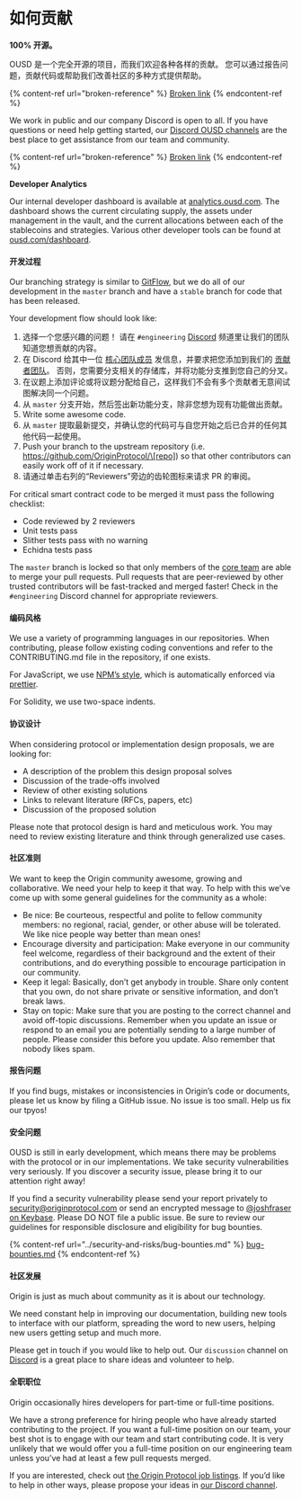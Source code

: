# 如何贡献

**100% 开源。**

OUSD 是一个完全开源的项目，而我们欢迎各种各样的贡献。 您可以通过报告问题，贡献代码或帮助我们改善社区的多种方式提供帮助。

{% content-ref url="broken-reference" %}
[Broken link](broken-reference)
{% endcontent-ref %}

We work in public and our company Discord is open to all. If you have questions or need help getting started, our [Discord OUSD channels](https://discord.gg/jyxpUSe) are the best place to get assistance from our team and community.

{% content-ref url="broken-reference" %}
[Broken link](broken-reference)
{% endcontent-ref %}

**Developer Analytics**

Our internal developer dashboard is available at [analytics.ousd.com](https://analytics.ousd.com). The dashboard shows the current circulating supply, the assets under management in the vault, and the current allocations between each of the stablecoins and strategies. Various other developer tools can be found at [ousd.com/dashboard](https://ousd.com/dashboard).

#### 开发过程

Our branching strategy is similar to [GitFlow](http://nvie.com/posts/a-successful-git-branching-model/), but we do all of our development in the `master` branch and have a `stable` branch for code that has been released.

Your development flow should look like:

1. 选择一个您感兴趣的问题！ 请在 `#engineering` [Discord](https://discord.gg/jyxpUSe) 频道里让我们的团队知道您想贡献的内容。
2. 在 Discord 给其中一位 [核心团队成员](https://github.com/orgs/OriginProtocol/teams/core/members) 发信息，并要求把您添加到我们的 [贡献者团队](https://github.com/orgs/OriginProtocol/teams/contributors)。 否则，您需要分支相关的存储库，并将功能分支推到您自己的分叉。
3. 在议题上添加评论或将议题分配给自己，这样我们不会有多个贡献者无意间试图解决同一个问题。
4. 从 `master` 分支开始，然后签出新功能分支，除非您想为现有功能做出贡献。
5. Write some awesome code.
6. 从 `master` 提取最新提交，并确认您的代码可与自您开始之后已合并的任何其他代码一起使用。
7. Push your branch to the upstream repository (i.e. https://github.com/OriginProtocol/\[repo]) so that other contributors can easily work off of it if necessary.
8. 请通过单击右列的“Reviewers”旁边的齿轮图标来请求 PR 的审阅。

For critical smart contract code to be merged it must pass the following checklist:

*  Code reviewed by 2 reviewers
*  Unit tests pass
*  Slither tests pass with no warning
*  Echidna tests pass

The `master` branch is locked so that only members of the [core team](https://github.com/orgs/OriginProtocol/teams/core) are able to merge your pull requests. Pull requests that are peer-reviewed by other trusted contributors will be fast-tracked and merged faster! Check in the `#engineering` Discord channel for appropriate reviewers.

#### 编码风格

We use a variety of programming languages in our repositories. When contributing, please follow existing coding conventions and refer to the CONTRIBUTING.md file in the repository, if one exists.

For JavaScript, we use [NPM’s style](https://docs.npmjs.com/misc/coding-style), which is automatically enforced via [prettier](https://prettier.io).

For Solidity, we use two-space indents.

#### 协议设计

When considering protocol or implementation design proposals, we are looking for:

* A description of the problem this design proposal solves
* Discussion of the trade-offs involved
* Review of other existing solutions
* Links to relevant literature (RFCs, papers, etc)
* Discussion of the proposed solution

Please note that protocol design is hard and meticulous work. You may need to review existing literature and think through generalized use cases.

#### 社区准则

We want to keep the Origin community awesome, growing and collaborative. We need your help to keep it that way. To help with this we’ve come up with some general guidelines for the community as a whole:

* Be nice: Be courteous, respectful and polite to fellow community members: no regional, racial, gender, or other abuse will be tolerated. We like nice people way better than mean ones!
* Encourage diversity and participation: Make everyone in our community feel welcome, regardless of their background and the extent of their contributions, and do everything possible to encourage participation in our community.
* Keep it legal: Basically, don’t get anybody in trouble. Share only content that you own, do not share private or sensitive information, and don’t break laws.
* Stay on topic: Make sure that you are posting to the correct channel and avoid off-topic discussions. Remember when you update an issue or respond to an email you are potentially sending to a large number of people. Please consider this before you update. Also remember that nobody likes spam.

#### 报告问题

If you find bugs, mistakes or inconsistencies in Origin’s code or documents, please let us know by filing a GitHub issue. No issue is too small. Help us fix our tpyos!

#### 安全问题

OUSD is still in early development, which means there may be problems with the protocol or in our implementations. We take security vulnerabilities very seriously. If you discover a security issue, please bring it to our attention right away!

If you find a security vulnerability please send your report privately to [security@originprotocol.com](mailto:security@originprotocol.com) or send an encrypted message to [@joshfraser on Keybase](https://keybase.io/joshfraser). Please DO NOT file a public issue. Be sure to review our guidelines for responsible disclosure and eligibility for bug bounties.

{% content-ref url="../security-and-risks/bug-bounties.md" %}
[bug-bounties.md](../security-and-risks/bug-bounties.md)
{% endcontent-ref %}

#### **社区发展**

Origin is just as much about community as it is about our technology.

We need constant help in improving our documentation, building new tools to interface with our platform, spreading the word to new users, helping new users getting setup and much more.

Please get in touch if you would like to help out. Our `discussion` channel on [Discord](https://www.originprotocol.com/discord) is a great place to share ideas and volunteer to help.

#### 全职职位

Origin occasionally hires developers for part-time or full-time positions.

We have a strong preference for hiring people who have already started contributing to the project. If you want a full-time position on our team, your best shot is to engage with our team and start contributing code. It is very unlikely that we would offer you a full-time position on our engineering team unless you’ve had at least a few pull requests merged.

If you are interested, check out [the Origin Protocol job listings](https://angel.co/originprotocol/jobs). If you’d like to help in other ways, please propose your ideas in [our Discord channel](https://www.originprotocol.com/discord).


